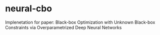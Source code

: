 # neural-cbo
 Implenetation for paper: Black-box Optimization with Unknown Black-box Constraints via Overparametrized Deep Neural Networks
